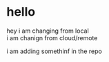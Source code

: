 # hello 
hey i am changing from local
<br>
i am chanign from cloud/remote


i am adding somethinf in the repo